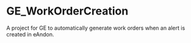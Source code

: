 # GE_WorkOrderCreation
A project for GE to automatically generate work orders when an alert is created in eAndon.
